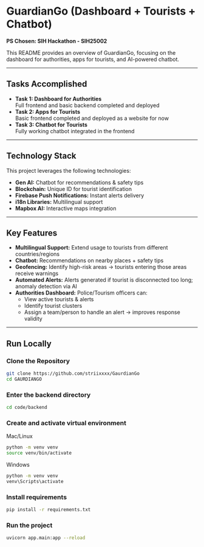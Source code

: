 # GuardianGo (Dashboard + Tourists + Chatbot)

**PS Chosen: SIH Hackathon - SIH25002**

This README provides an overview of GuardianGo, focusing on the dashboard for authorities, apps for tourists, and AI-powered chatbot.

---

## Tasks Accomplished
- **Task 1: Dashboard for Authorities**  
  Full frontend and basic backend completed and deployed  
- **Task 2: Apps for Tourists**  
  Basic frontend completed and deployed as a website for now  
- **Task 3: Chatbot for Tourists**  
  Fully working chatbot integrated in the frontend  

---

## Technology Stack
This project leverages the following technologies:

- **Gen AI:** Chatbot for recommendations & safety tips  
- **Blockchain:** Unique ID for tourist identification  
- **Firebase Push Notifications:** Instant alerts delivery  
- **i18n Libraries:** Multilingual support  
- **Mapbox AI:** Interactive maps integration  

---

## Key Features
- **Multilingual Support:** Extend usage to tourists from different countries/regions  
- **Chatbot:** Recommendations on nearby places + safety tips  
- **Geofencing:** Identify high-risk areas → tourists entering those areas receive warnings  
- **Automated Alerts:** Alerts generated if tourist is disconnected too long; anomaly detection via AI  
- **Authorities Dashboard:** Police/Tourism officers can:  
  - View active tourists & alerts  
  - Identify tourist clusters  
  - Assign a team/person to handle an alert → improves response validity  

---

## Run Locally

### Clone the Repository
```bash
git clone https://github.com/striixxxx/GaurdianGo
cd GAURDIANGO
```
### Enter the backend directory
```bash
cd code/backend
```
### Create and activate virtual environment

Mac/Linux
```bash
python -m venv venv
source venv/bin/activate
```
Windows
```bash
python -m venv venv
venv\Scripts\activate
```

### Install requirements
```bash
pip install -r requirements.txt
```
 
### Run the project
```bash
uvicorn app.main:app --reload
```


